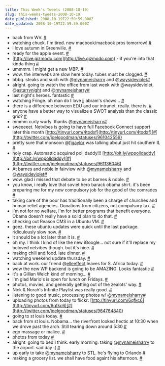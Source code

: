 ```yaml
---
title: This Week's Tweets (2008-10-19)
slug: this-weeks-tweets-2008-10-19
date_published: 2008-10-19T22:59:59.000Z
date_updated: 2008-10-19T22:59:59.000Z
---
```


- back from WV. [#](http://twitter.com/joelgoodman/statuses/958417631)
- watching chuck. I'm tired. new macbook/macbook pros tomorrow! [#](http://twitter.com/joelgoodman/statuses/958485157)
- i love autumn in Greenville. [#](http://twitter.com/joelgoodman/statuses/959169999)
- ready for the apple event. [#](http://twitter.com/joelgoodman/statuses/959299670)
- [http://live.gizmodo.com](http://live.gizmodo.com) - if you're into that kinda thing [#](http://twitter.com/joelgoodman/statuses/959311662)
- ummmm. I might get a new MBP. [#](http://twitter.com/joelgoodman/statuses/959398094)
- wow. the interwebs are slow here today. tubes must be clogged. [#](http://twitter.com/joelgoodman/statuses/959538874)
- bbbq. steaks and such with @[mynameisharry](http://twitter.com/mynameisharry) and @[waysideviolet](http://twitter.com/waysideviolet)[#](http://twitter.com/joelgoodman/statuses/959686281)
- alright. going to watch the office from last week with @waysideviolet, @[astarrynight](http://twitter.com/astarrynight) and @[mynameisharry](http://twitter.com/mynameisharry)[#](http://twitter.com/joelgoodman/statuses/959831197)
- last night's heroes. fantastic [#](http://twitter.com/joelgoodman/statuses/959942427)
- watching Fringe. oh man do I love jj abram's shows... [#](http://twitter.com/joelgoodman/statuses/959999977)
- there is a difference between EDU and our intranet. really. there is. [#](http://twitter.com/joelgoodman/statuses/960643457)
- anyone have a better way to visualize a SWOT analysis than the classic grid? [#](http://twitter.com/joelgoodman/statuses/960822454)
- mmmm curly wurly. thanks @[mynameisharry](http://twitter.com/mynameisharry)[#](http://twitter.com/joelgoodman/statuses/961024305)
- sweeeeet. Netvibes is going to have full Facebook Connect support later this month [http://tinyurl.com/4todxf](http://tinyurl.com/4todxf)[#](http://twitter.com/joelgoodman/statuses/961042559)
- pretty sure that monsoon @[fjgaylor](http://twitter.com/fjgaylor) was talking about just hit southern IL [#](http://twitter.com/joelgoodman/statuses/961114267)
- holy crap. Automattic acquired poll daddy!!! [http://bit.ly/wppolldaddy](http://bit.ly/wppolldaddy)[#](http://twitter.com/joelgoodman/statuses/961136046)
- At barnes and noble in fairview with @[mynameisharry](http://twitter.com/mynameisharry) and @[waysideviolet](http://twitter.com/waysideviolet)[#](http://twitter.com/joelgoodman/statuses/961446079)
- wow. glad i missed that debate to be at barnes &#038; noble. [#](http://twitter.com/joelgoodman/statuses/961794053)
- you know, i really love that soviet hero barack obama shirt. it's been preparing me for my new compulsory job for the good of the comrades [#](http://twitter.com/joelgoodman/statuses/961876218)
- taking care of the poor has traditionally been a charge of churches and human relief agencies. Donations from citizens, not compulsory tax. [#](http://twitter.com/joelgoodman/statuses/962380810)
- i'm not for no welfare, I'm for better programs that benefit everyone. Obama doesn't really have a solid plan to do that. [#](http://twitter.com/joelgoodman/statuses/962388241)
- checking out Reason CMS in a Ubuntu VM. [#](http://twitter.com/joelgoodman/statuses/962524755)
- geez. these ubuntu updates were quick until the last package. ridiculously slow now. [#](http://twitter.com/joelgoodman/statuses/962713770)
- it should be a lot later than it is. [#](http://twitter.com/joelgoodman/statuses/962802996)
- oh my. I think I kind of like the new iGoogle... not sure if it'll replace my beloved netvibes though. but it's nice. [#](http://twitter.com/joelgoodman/statuses/962925144)
- making chili and food. late dinner. [#](http://twitter.com/joelgoodman/statuses/963130890)
- watching weekend update thursday. [#](http://twitter.com/joelgoodman/statuses/963220491)
- back at work. our friend @[elleeffect](http://twitter.com/elleeffect) leaves for S. Africa today. [#](http://twitter.com/joelgoodman/statuses/963776301)
- wow the new WP backend is going to be AMAZING. Looks fantastic [#](http://twitter.com/joelgoodman/statuses/963995348)
- it's a Gillian Welch kind of morning... [#](http://twitter.com/joelgoodman/statuses/964007640)
- i'm glad Mario's is open for lunch on Fridays. [#](http://twitter.com/joelgoodman/statuses/964189101)
- photos, movies, and generally getting out of the zealots' way. [#](http://twitter.com/joelgoodman/statuses/964439946)
- Nick &#038; Norah's Infinite Playlist was really good. [#](http://twitter.com/joelgoodman/statuses/964677483)
- listening to good music, processing photos w/ @[mynameisharry](http://twitter.com/mynameisharry)[#](http://twitter.com/joelgoodman/statuses/964726598)
- uploading photos from today to flickr: [http://tinyurl.com/6qfkc6](http://tinyurl.com/6qfkc6)[#](http://twitter.com/joelgoodman/statuses/964764840)
- going to st louis today. [#](http://twitter.com/joelgoodman/statuses/965153409)
- back from st louis. Nobama... the riverfront looked hectic at 10:30 when we drove past the arch. Still tearing down around 5:30 [#](http://twitter.com/joelgoodman/statuses/965778874)
- ego massage or malice. [#](http://twitter.com/joelgoodman/statuses/965805579)
- photos from today [#](http://twitter.com/joelgoodman/statuses/965831797)
- alright. going to bed I think. early morning. taking @[mynameisharry](http://twitter.com/mynameisharry) to the airport. sad day :( [#](http://twitter.com/joelgoodman/statuses/965880933)
- up early to take @[mynameisharry](http://twitter.com/mynameisharry) to STL. he's flying to Orlando [#](http://twitter.com/joelgoodman/statuses/966123854)
- making a grocery list. we shall have food againt his afternoon. [#](http://twitter.com/joelgoodman/statuses/966541096)
